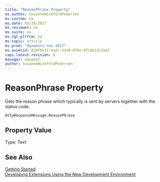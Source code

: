 ```yaml
---
title: "ReasonPhrase Property"
ms.author: SusanneWindfeldPedersen
ms.custom: na
ms.date: 03/28/2017
ms.reviewer: na
ms.suite: na
ms.tgt_pltfrm: na
ms.topic: article
ms.prod: "dynamics-nav-2017"
ms.assetid: 620f0e32-eadc-43e9-8f6e-8fc0b12c3aaf
caps.latest.revision: 9
manager: edupont
author: SusanneWindfeldPedersen
---
```


# ReasonPhrase Property
Gets the reason phrase which typically is sent by servers together with the status code.

```
HttpResponseMessage.ReasonPhrase
```
## Property Value
Type: Text


## See Also
[Getting Started](devenv-get-started.md)  
[Developing Extensions Using the New Development Environment](devenv-dev-overview.md)
